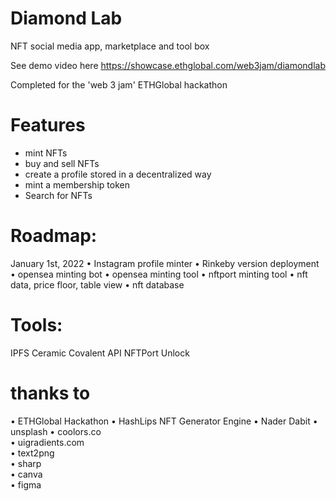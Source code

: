 # Diamond Lab

NFT social media app, marketplace and tool box

See demo video here https://showcase.ethglobal.com/web3jam/diamondlab

Completed for the 'web 3 jam' ETHGlobal hackathon

# Features

- mint NFTs
- buy and sell NFTs
- create a profile stored in a decentralized way
- mint a membership token
- Search for NFTs 

# Roadmap:

January 1st, 2022
• Instagram profile minter
• Rinkeby version deployment
• opensea minting bot
• opensea minting tool
• nftport minting tool
• nft data, price floor, table view
• nft database



# Tools:

IPFS
Ceramic
Covalent API
NFTPort
Unlock

# thanks to

• ETHGlobal Hackathon
• HashLips NFT Generator Engine
• Nader Dabit
• unsplash
• coolors.co                       
• uigradients.com                       
• text2png                       
• sharp                       
• canva                       
• figma

